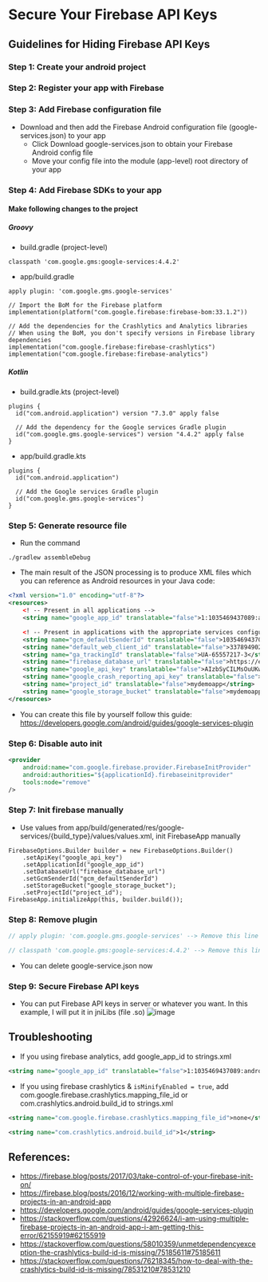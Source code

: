 # Secure Your Firebase API Keys
## Guidelines for Hiding Firebase API Keys

### Step 1: Create your android project

### Step 2: Register your app with Firebase

### Step 3: Add Firebase configuration file
- Download and then add the Firebase Android configuration file (google-services.json) to your app
    - Click Download google-services.json to obtain your Firebase Android config file
    - Move your config file into the module (app-level) root directory of your app


### Step 4: Add Firebase SDKs to your app
#### Make following changes to the project
##### Groovy
- build.gradle (project-level)
```Add rules to include the Google Services Gradle plugin:
classpath 'com.google.gms:google-services:4.4.2'
```
- app/build.gradle
```Apply the Google Services Gradle plugin:
apply plugin: 'com.google.gms.google-services'
```
```Add the library dependency:
// Import the BoM for the Firebase platform
implementation(platform("com.google.firebase:firebase-bom:33.1.2"))

// Add the dependencies for the Crashlytics and Analytics libraries
// When using the BoM, you don't specify versions in Firebase library dependencies
implementation("com.google.firebase:firebase-crashlytics")
implementation("com.google.firebase:firebase-analytics")
```
##### Kotlin
- build.gradle.kts (project-level)
```
plugins {
  id("com.android.application") version "7.3.0" apply false

  // Add the dependency for the Google services Gradle plugin
  id("com.google.gms.google-services") version "4.4.2" apply false
}
```
- app/build.gradle.kts
```
plugins {
  id("com.android.application")

  // Add the Google services Gradle plugin
  id("com.google.gms.google-services")
}
```


### Step 5: Generate resource file
- Run the command
```
./gradlew assembleDebug
```

- The main result of the JSON processing is to produce XML files which you can reference as Android resources in your Java code:

```app/build/generated/res/google-services/{build_type}/values/values.xml
<?xml version="1.0" encoding="utf-8"?>
<resources>
    <! -- Present in all applications -->
    <string name="google_app_id" translatable="false">1:1035469437089:android:73a4fb8297b2cd4f</string>

    <! -- Present in applications with the appropriate services configured -->
    <string name="gcm_defaultSenderId" translatable="false">1035469437089</string>
    <string name="default_web_client_id" translatable="false">337894902146-e4uksm38sne0bqrj6uvkbo4oiu4hvigl.apps.googleusercontent.com</string>
    <string name="ga_trackingId" translatable="false">UA-65557217-3</string>
    <string name="firebase_database_url" translatable="false">https://example-url.firebaseio.com</string>
    <string name="google_api_key" translatable="false">AIzbSyCILMsOuUKwN3qhtxrPq7FFemDJUAXTyZ8</string>
    <string name="google_crash_reporting_api_key" translatable="false">AIzbSyCILMsOuUKwN3qhtxrPq7FFemDJUAXTyZ8</string>
    <string name="project_id" translatable="false">mydemoapp</string>
    <string name="google_storage_bucket" translatable="false">mydemoapp.appspot.com</string>
</resources>
```
- You can create this file by yourself follow this guide: https://developers.google.com/android/guides/google-services-plugin


### Step 6: Disable auto init

```AndroidManifest.xml
<provider
    android:name="com.google.firebase.provider.FirebaseInitProvider"
    android:authorities="${applicationId}.firebaseinitprovider"
    tools:node="remove"
/>
```


### Step 7: Init firebase manually
- Use values from app/build/generated/res/google-services/{build_type}/values/values.xml, init FirebaseApp manually
```
FirebaseOptions.Builder builder = new FirebaseOptions.Builder()
    .setApiKey("google_api_key")
    .setApplicationId("google_app_id")
    .setDatabaseUrl("firebase_database_url")
    .setGcmSenderId("gcm_defaultSenderId")
    .setStorageBucket("google_storage_bucket");
    .setProjectId("project_id");
FirebaseApp.initializeApp(this, builder.build());
```


### Step 8: Remove plugin
```app/build.gradle
// apply plugin: 'com.google.gms.google-services' --> Remove this line
```

```build.gradle (project-level)
// classpath 'com.google.gms:google-services:4.4.2' --> Remove this line (Optional)
```

- You can delete google-service.json now


### Step 9: Secure Firebase API keys
- You can put Firebase API keys in server or whatever you want. In this example, I will put it in jniLibs (file .so)
![image](./images/jni_libs.png)



## Troubleshooting
- If you using firebase analytics, add google_app_id to strings.xml
```strings.xml
<string name="google_app_id" translatable="false">1:1035469437089:android:73a4fb8297b2cd4f</string>
```
- If you using firebase crashlytics & `isMinifyEnabled = true`, add com.google.firebase.crashlytics.mapping_file_id or com.crashlytics.android.build_id to strings.xml
```strings.xml
<string name="com.google.firebase.crashlytics.mapping_file_id">none</string>
```
```strings.xml
<string name="com.crashlytics.android.build_id">1</string>
```



## References:
- https://firebase.blog/posts/2017/03/take-control-of-your-firebase-init-on/
- https://firebase.blog/posts/2016/12/working-with-multiple-firebase-projects-in-an-android-app
- https://developers.google.com/android/guides/google-services-plugin
- https://stackoverflow.com/questions/42926624/i-am-using-multiple-firebase-projects-in-an-android-app-i-am-getting-this-error/62155919#62155919
- https://stackoverflow.com/questions/58010359/unmetdependencyexception-the-crashlytics-build-id-is-missing/75185611#75185611
- https://stackoverflow.com/questions/76218345/how-to-deal-with-the-crashlytics-build-id-is-missing/78531210#78531210